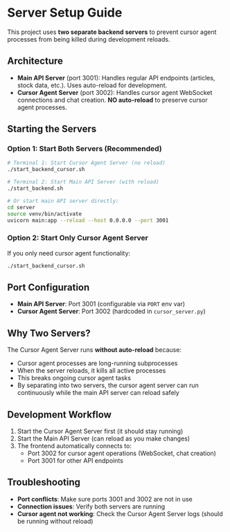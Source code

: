 # Server Setup Guide

This project uses **two separate backend servers** to prevent cursor agent processes from being killed during development reloads.

## Architecture

- **Main API Server** (port 3001): Handles regular API endpoints (articles, stock data, etc.). Uses auto-reload for development.
- **Cursor Agent Server** (port 3002): Handles cursor agent WebSocket connections and chat creation. **NO auto-reload** to preserve cursor agent processes.

## Starting the Servers

### Option 1: Start Both Servers (Recommended)

```bash
# Terminal 1: Start Cursor Agent Server (no reload)
./start_backend_cursor.sh

# Terminal 2: Start Main API Server (with reload)
./start_backend.sh

# Or start main API server directly:
cd server
source venv/bin/activate
uvicorn main:app --reload --host 0.0.0.0 --port 3001
```

### Option 2: Start Only Cursor Agent Server

If you only need cursor agent functionality:

```bash
./start_backend_cursor.sh
```

## Port Configuration

- **Main API Server**: Port 3001 (configurable via `PORT` env var)
- **Cursor Agent Server**: Port 3002 (hardcoded in `cursor_server.py`)

## Why Two Servers?

The Cursor Agent Server runs **without auto-reload** because:
- Cursor agent processes are long-running subprocesses
- When the server reloads, it kills all active processes
- This breaks ongoing cursor agent tasks
- By separating into two servers, the cursor agent server can run continuously while the main API server can reload safely

## Development Workflow

1. Start the Cursor Agent Server first (it should stay running)
2. Start the Main API Server (can reload as you make changes)
3. The frontend automatically connects to:
   - Port 3002 for cursor agent operations (WebSocket, chat creation)
   - Port 3001 for other API endpoints

## Troubleshooting

- **Port conflicts**: Make sure ports 3001 and 3002 are not in use
- **Connection issues**: Verify both servers are running
- **Cursor agent not working**: Check the Cursor Agent Server logs (should be running without reload)


